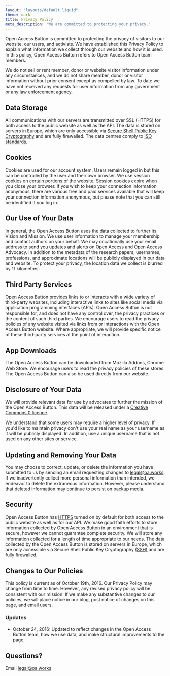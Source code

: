 ```yaml
---
layout: "layouts/default.liquid"
theme: dark
title: Privacy Policy
meta_description: "We are committed to protecting your privacy."
---
```

Open Access Button is committed to protecting the privacy of visitors to our website, our users, and activists. We have established this Privacy Policy to explain what information we collect through our website and how it is used. In this policy, Open Access Button refers to Open Access Button team members.

We do not sell or rent member, donor or website visitor information under any circumstances, and we do not share member, donor or visitor information without prior consent except as compelled by law. To date we have not received any requests for user information from any government or any law enforcement agency.

## Data Storage

All communications with our servers are transmitted over SSL (HTTPS) for both access to the public website as well as the API. The data is stored on servers in Europe, which are only accessible via [Secure Shell Public Key Cryptography](https://en.wikipedia.org/wiki/SSH_(Secure_Shell)) and are fully firewalled. The data centres comply to [ISO standards](https://www.equinix.com/data-centers/design/standards-compliance/).

## Cookies

Cookies are used for our account system. Users remain logged in but this can be controlled by the user and their own browser. We use session cookies on certain portions of the website. Session cookies expire when you close your browser. If you wish to keep your connection information anonymous, there are various free and paid services available that will keep your connection information anonymous, but please note that you can still be identified if you log in.

## Our Use of Your Data

In general, the Open Access Button uses the data collected to further its Vision and Mission. We use user information to manage your membership and contact authors on your behalf. We may occationally use your email address to send you updates and alerts on Open Access and Open Access Advocacy. In addition to the metadata of the research papers, usernames, professions, and approximate locations will be publicly displayed in our data and website. To protect your privacy, the location data we collect is blurred by 11 kilometres.

## Third Party Services

Open Access Button provides links to or interacts with a wide variety of third-party websites, including interactive links to sites like social media via application programming interfaces (APIs). Open Access Button is not responsible for, and does not have any control over, the privacy practices or the content of such third parties. We encourage users to read the privacy policies of any website visited via links from or interactions with the Open Access Button website. Where appropriate, we will provide specific notice of these third-party services at the point of interaction.

## App Downloads

The Open Access Button can be downloaded from Mozilla Addons, Chrome Web Store. We encourage users to read the privacy policies of these stores. The Open Access Button can also be used directly from our website.

## Disclosure of Your Data

We will provide relevant data for use by advocates to further the mission of the Open Access Button. This data will be released under a [Creative Commons 0 licence](https://creativecommons.org/publicdomain/zero/1.0/).

We understand that some users may require a higher level of privacy. If you'd like to maintain privacy don't use your real name as your username as it will be publicly displayed. In addition, use a unique username that is not used on any other sites or service.

## Updating and Removing Your Data

You may choose to correct, update, or delete the information you have submitted to us by sending an email requesting changes to [legal@oa.works](mailto:legal@oa.works). If we inadvertently collect more personal information than intended, we endeavor to delete the extraneous information. However, please understand that deleted information may continue to persist on backup media.

## Security

Open Access Button has [HTTPS](https://en.wikipedia.org/wiki/HTTPS) turned on by default for both access to the public website as well as for our API. We make good faith efforts to store information collected by Open Access Button in an environment that is secure, however we cannot guarantee complete security. We will store any information collected for a length of time appropriate to our needs. The data collected by the Open Access Button is stored on servers in Europe, which are only accessible via Secure Shell Public Key Cryptography [(SSH)](https://en.wikipedia.org/wiki/SSH_(Secure_Shell)) and are fully firewalled.

## Changes to Our Policies

This policy is current as of October 19th, 2016. Our Privacy Policy may change from time to time. However, any revised privacy policy will be consistent with our mission. If we make any substantive changes to our policies, we will place notice in our blog, post notice of changes on this page, and email users.

### Updates

- October 24, 2016: Updated to reflect changes in the Open Access Button team, how we use data, and make structural improvements to the page.

## Questions?

Email [legal@oa.works](mailto:legal@oa.works)
